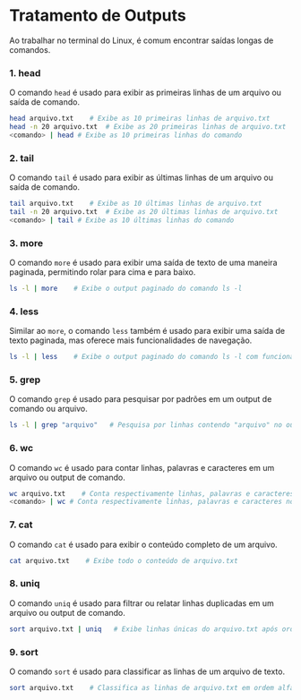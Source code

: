 # **Tratamento de Outputs**

Ao trabalhar no terminal do Linux, é comum encontrar saídas longas de comandos. 

### 1. **head**

O comando `head` é usado para exibir as primeiras linhas de um arquivo ou saída de comando.

```bash
head arquivo.txt    # Exibe as 10 primeiras linhas de arquivo.txt
head -n 20 arquivo.txt  # Exibe as 20 primeiras linhas de arquivo.txt
<comando> | head # Exibe as 10 primeiras linhas do comando
```

### 2. **tail**

O comando `tail` é usado para exibir as últimas linhas de um arquivo ou saída de comando.

```bash
tail arquivo.txt    # Exibe as 10 últimas linhas de arquivo.txt
tail -n 20 arquivo.txt  # Exibe as 20 últimas linhas de arquivo.txt
<comando> | tail # Exibe as 10 últimas linhas do comando
```

### 3. **more**

O comando `more` é usado para exibir uma saída de texto de uma maneira paginada, permitindo rolar para cima e para baixo.

```bash
ls -l | more    # Exibe o output paginado do comando ls -l
```

### 4. **less**

Similar ao `more`, o comando `less` também é usado para exibir uma saída de texto paginada, mas oferece mais funcionalidades de navegação.

```bash
ls -l | less    # Exibe o output paginado do comando ls -l com funcionalidades de navegação
```

### 5. **grep**

O comando `grep` é usado para pesquisar por padrões em um output de comando ou arquivo.

```bash
ls -l | grep "arquivo"   # Pesquisa por linhas contendo "arquivo" no output do comando ls -l
```

### 6. **wc**

O comando `wc` é usado para contar linhas, palavras e caracteres em um arquivo ou output de comando.

```bash
wc arquivo.txt    # Conta respectivamente linhas, palavras e caracteres em arquivo.txt
<comando> | wc # Conta respectivamente linhas, palavras e caracteres no comando
```

### 7. **cat**

O comando `cat` é usado para exibir o conteúdo completo de um arquivo.

```bash
cat arquivo.txt    # Exibe todo o conteúdo de arquivo.txt
```

### 8. **uniq**

O comando `uniq` é usado para filtrar ou relatar linhas duplicadas em um arquivo ou output de comando.

```bash
sort arquivo.txt | uniq   # Exibe linhas únicas do arquivo.txt após ordenação
```

### 9. **sort**

O comando `sort` é usado para classificar as linhas de um arquivo de texto.

```bash
sort arquivo.txt    # Classifica as linhas de arquivo.txt em ordem alfabética
```